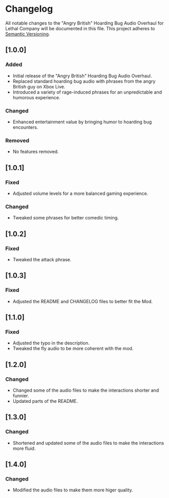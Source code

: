 # Changelog

All notable changes to the "Angry British" Hoarding Bug Audio Overhaul for Lethal Company will be documented in this file. This project adheres to [Semantic Versioning](https://semver.org/).


## [1.0.0]

### Added

- Initial release of the "Angry British" Hoarding Bug Audio Overhaul.
- Replaced standard hoarding bug audio with phrases from the angry British guy on Xbox Live.
- Introduced a variety of rage-induced phrases for an unpredictable and humorous experience.

### Changed

- Enhanced entertainment value by bringing humor to hoarding bug encounters.

### Removed

- No features removed.

## [1.0.1]

### Fixed

- Adjusted volume levels for a more balanced gaming experience.

### Changed

- Tweaked some phrases for better comedic timing.

## [1.0.2]

### Fixed

- Tweaked the attack phrase.

## [1.0.3]

### Fixed

- Adjusted the README and CHANGELOG files to better fit the Mod.

## [1.1.0]

### Fixed

- Adjusted the typo in the description.
- Tweaked the fly audio to be more coherent with the mod.

## [1.2.0]

### Changed

- Changed some of the audio files to make the interactions shorter and funnier.
- Updated parts of the README.

## [1.3.0]

### Changed

- Shortened and updated some of the audio files to make the interactions more fluid.

## [1.4.0]

### Changed

- Modified the audio files to make them more higer quality.